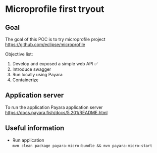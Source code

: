 # Microprofile first tryout

## Goal
The goal of this POC is to try microprofile project  
https://github.com/eclipse/microprofile

Objective list:  
1. Develop and exposed a simple web API ✅
1. Introduce swagger
1. Run locally using Payara
1. Containerize

## Application server
To run the application Payara application server  
https://docs.payara.fish/docs/5.201/README.html

## Useful information

- Run application  
`mvn clean package payara-micro:bundle && mvn payara-micro:start`

